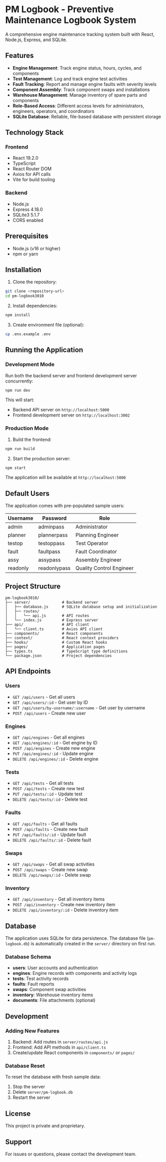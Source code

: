 # PM Logbook - Preventive Maintenance Logbook System

A comprehensive engine maintenance tracking system built with React, Node.js, Express, and SQLite.

## Features

- **Engine Management**: Track engine status, hours, cycles, and components
- **Test Management**: Log and track engine test activities
- **Fault Tracking**: Report and manage engine faults with severity levels
- **Component Assembly**: Track component swaps and installations
- **Warehouse Management**: Manage inventory of spare parts and components
- **Role-Based Access**: Different access levels for administrators, engineers, operators, and coordinators
- **SQLite Database**: Reliable, file-based database with persistent storage

## Technology Stack

### Frontend
- React 19.2.0
- TypeScript
- React Router DOM
- Axios for API calls
- Vite for build tooling

### Backend
- Node.js
- Express 4.18.0
- SQLite3 5.1.7
- CORS enabled

## Prerequisites

- Node.js (v16 or higher)
- npm or yarn

## Installation

1. Clone the repository:
```bash
git clone <repository-url>
cd pm-logbook3010
```

2. Install dependencies:
```bash
npm install
```

3. Create environment file (optional):
```bash
cp .env.example .env
```

## Running the Application

### Development Mode

Run both the backend server and frontend development server concurrently:

```bash
npm run dev
```

This will start:
- Backend API server on `http://localhost:5000`
- Frontend development server on `http://localhost:3002`

### Production Mode

1. Build the frontend:
```bash
npm run build
```

2. Start the production server:
```bash
npm start
```

The application will be available at `http://localhost:5000`

## Default Users

The application comes with pre-populated sample users:

| Username | Password | Role |
|----------|----------|------|
| admin | adminpass | Administrator |
| planner | plannerpass | Planning Engineer |
| testop | testoppass | Test Operator |
| fault | faultpass | Fault Coordinator |
| assy | assypass | Assembly Engineer |
| readonly | readonlypass | Quality Control Engineer |

## Project Structure

```
pm-logbook3010/
├── server/              # Backend server
│   ├── database.js      # SQLite database setup and initialization
│   ├── routes/
│   │   └── api.js       # API routes
│   └── index.js         # Express server
├── api/                 # API client
│   └── client.ts        # Axios API client
├── components/          # React components
├── context/             # React context providers
├── hooks/               # Custom React hooks
├── pages/               # Application pages
├── types.ts             # TypeScript type definitions
└── package.json         # Project dependencies
```

## API Endpoints

### Users
- `GET /api/users` - Get all users
- `GET /api/users/:id` - Get user by ID
- `GET /api/users/by-username/:username` - Get user by username
- `POST /api/users` - Create new user

### Engines
- `GET /api/engines` - Get all engines
- `GET /api/engines/:id` - Get engine by ID
- `POST /api/engines` - Create new engine
- `PUT /api/engines/:id` - Update engine
- `DELETE /api/engines/:id` - Delete engine

### Tests
- `GET /api/tests` - Get all tests
- `POST /api/tests` - Create new test
- `PUT /api/tests/:id` - Update test
- `DELETE /api/tests/:id` - Delete test

### Faults
- `GET /api/faults` - Get all faults
- `POST /api/faults` - Create new fault
- `PUT /api/faults/:id` - Update fault
- `DELETE /api/faults/:id` - Delete fault

### Swaps
- `GET /api/swaps` - Get all swap activities
- `POST /api/swaps` - Create new swap
- `DELETE /api/swaps/:id` - Delete swap

### Inventory
- `GET /api/inventory` - Get all inventory items
- `POST /api/inventory` - Create new inventory item
- `DELETE /api/inventory/:id` - Delete inventory item

## Database

The application uses SQLite for data persistence. The database file (`pm-logbook.db`) is automatically created in the `server/` directory on first run.

### Database Schema

- **users**: User accounts and authentication
- **engines**: Engine records with components and activity logs
- **tests**: Test activity records
- **faults**: Fault reports
- **swaps**: Component swap activities
- **inventory**: Warehouse inventory items
- **documents**: File attachments (optional)

## Development

### Adding New Features

1. Backend: Add routes in `server/routes/api.js`
2. Frontend: Add API methods in `api/client.ts`
3. Create/update React components in `components/` or `pages/`

### Database Reset

To reset the database with fresh sample data:
1. Stop the server
2. Delete `server/pm-logbook.db`
3. Restart the server

## License

This project is private and proprietary.

## Support

For issues or questions, please contact the development team.
